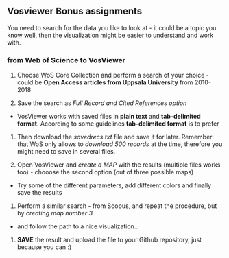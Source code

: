 ## Vosviewer Bonus assignments

You need to search for the data you like to look at - it could be a topic you know well, then the visualization might be easier to understand and work with.

### from Web of Science to VosViewer

1. Choose WoS Core Collection and perform a search of your choice - could be **Open Access articles from Uppsala University** from 2010-2018

1. Save the search as *Full Record and Cited References option*  
- VosViewer works with saved files in **plain text** and **tab-delimited format**.
According to some guidelines **tab-delimited format** is to prefer

1. Then download the *savedrecs.txt* file and save it for later.
Remember that WoS only allows to *download 500 records* at the time, therefore you might need to save in several files.

1. Open VosViewer and *create a MAP* with the results (multiple files works too) - chooose the second option (out of three possible maps)
- Try some of the different parameters, add different colors and finally save the results

1. Perform a similar search - from Scopus, and repeat the procedure, but by *creating map number 3*
- and follow the path to a nice visualization..

1. __SAVE__ the result and upload the file to your Github repository, just because you can :)
